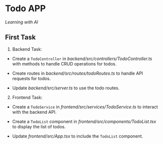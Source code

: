 # Todo APP

_Learning with AI_

## First Task

1. Backend Task:

- Create a `TodoController` in _backend/src/controllers/TodoController.ts_ with methods to handle CRUD operations for todos.

- Create routes in _backend/src/routes/todoRoutes.ts_ to handle API requests for todos.

- Update _backend/src/server.ts_ to use the todo routes.

2. Frontend Task:

- Create a `TodoService` in _frontend/src/services/TodoService.ts_ to interact with the backend API.

- Create a `TodoList` component in _frontend/src/components/TodoList.tsx_ to display the list of todos.

- Update _frontend/src/App.tsx_ to include the `TodoList` component.
